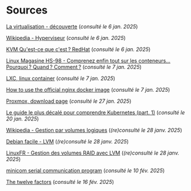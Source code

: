 # Sources 

[La virtualisation - découverte](https://mcflypartages.fr/blog/tssr_virtualisation/) (_consulté le 6 jan. 2025_)

[Wikipedia - Hyperviseur](https://fr.wikipedia.org/wiki/Hyperviseur) (_consulté le 6 jan. 2025_)

[KVM Qu'est-ce que c'est ? RedHat](https://www.redhat.com/fr/topics/virtualization/what-is-KVM) (_consulté le 6 jan. 2025_)

[Linux Magasine HS-98 - Comprenez enfin tout sur les conteneurs… Pourquoi ? Quand ? Comment ?](https://boutique.ed-diamond.com/hors-series/1356-gnulinux-magazine-hs-98.html) (_consulté le 7 jan. 2025_)

[LXC, linux container](https://linuxcontainers.org/) (_consulté le 7 jan. 2025_)

[How to use the official nginx docker image](https://www.docker.com/blog/how-to-use-the-official-nginx-docker-image) (_consulté le 7 jan. 2025_)

[Proxmox, download page](https://www.proxmox.com/en/downloads) (_consulté le 27 jan. 2025_)

[Le guide le plus décalé pour comprendre Kubernetes (part. 1)](https://stephane-beuret.medium.com/le-guide-le-plus-d%C3%A9cal%C3%A9-pour-comprendre-kubernetes-part-1-101126825d8b) (_consulté le 20 jan. 2025_)

[Wikipedia - Gestion par volumes logiques](https://fr.wikipedia.org/wiki/Gestion_par_volumes_logiques) (_(re)consulté le 28 janv. 2025_)

[Debian facile - LVM](https://debian-facile.org/doc:systeme:lvm) (_(re)consulté le 28 janv. 2025_)

[LinuxFR - Gestion des volumes RAID avec LVM](https://linuxfr.org/news/gestion-de-volumes-raid-avec-lvm) (_(re)consulté le 28 janv. 2025_)

[minicom serial communication program](https://www.cyberciti.biz/tips/connect-soekris-single-board-computer-using-minicom.html) (_consulté le 10 fév. 2025_)

[The twelve factors](https://12factor.net/) (_consulté le 16 fév. 2025_)




[qemu]:http://wiki.qemu.org/Main_Page
[kvm]:http://www.linux-kvm.org/page/Main_Page
[libvirt]:http://libvirt.org/

